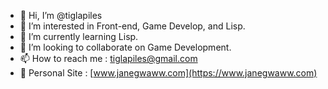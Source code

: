- 👋 Hi, I’m @tiglapiles
- 👀 I’m interested in Front-end, Game Develop, and Lisp.
- 🌱 I’m currently learning Lisp.
- 💞️ I’m looking to collaborate on Game Development.
- 📫 How to reach me : tiglapiles@gmail.com
- 👀 Personal Site : [www.janegwaww.com](https://www.janegwaww.com)

<!---
tiglapiles/tiglapiles is a ✨ special ✨ repository because its `README.md` (this file) appears on your GitHub profile.
You can click the Preview link to take a look at your changes.
--->
